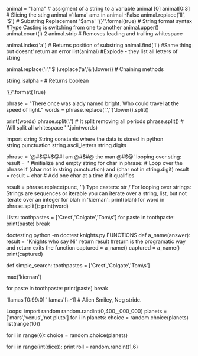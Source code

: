 
animal = "llama" # assigment of a string to a variable
animal [0]
animal[0:3] # Slicing the sting
animal ='llama'
amz in animal
-False
animal.replace('ll', '$') # Substring Replacement
'$ama'
'{}''.formal(true) # String format syntax
#Type Casting is switching from one to another
animal.upper()
animal.count(l)
2
animal.strip # Removes leading and trailing whitespace

animal.index('a') # Returns position of substring
animal.find('l') #Same thing but doesnt' return an error
list(animal) #Explode - they list all letters of string

animal.replace('l',''$').replace('a','&').lower() # Chaining methods

string.isalpha - # Returns boolean

'{}'.format(True)

phrase = "There once was alady named bright. Who could travel at the speed of light."
words = phrase.replace('.','')'.lower().split()

print(words)
phrase.split('.') # It split removing all periods
phrase.split() # Will split all whitespace
' '.join(words)

import string
String constants where the data is stored in python
string.punctuation
string.ascii_letters
string.digits

phrase = '@#$@#$@#I am @#$#@ the man @#$@'
looping over sting:
    result = '' #initialize and empty string
for char in phrase: # Loop over the phrase
    if (char not in string.punctuation) and (char not in string.digit)
        result = result + char # Add one char at a time if it qualifies

result = phrase.replace(punc, '')
Type casters:
str /
For looping over strings:
Strings are sequences or iterable
you can iterate over a string, list, but not iterate over an integer
for blah in 'kiernan':
    print(blah)
for word in phrase.split():
    print(word)

Lists:
toothpastes = ['Crest','Colgate','Tom\s']
for paste in toothpaste:
    print(paste)
    break

doctesting
python -m doctest knights.py
FUNCTIONS
def a_name(answer):
    result = "Knights who say Ni"
    return result #return is the programatic way and return exits the function
captured = a_name()
captured = a_name()
print(captured)

def simple_search:
toothpastes = ['Crest','Colgate','Tom\s']

max('kiernan')



for paste in toothpaste:
    print(paste)
    break

'llamas'[0:99:0]
'llamas'[::-1] # Alien Smiley, Neg stride.




Loops:
import random
random.randint(0,400__000_000)
planets = ['mars','venus','not pluto']
  for i in planets:
      choice = random.choice(planets)
list(range(10))

for i in range(6):
  choice = random.choice(planets)

  for i in range(int(dice)):
    print
    roll = random.randint(1,6)
